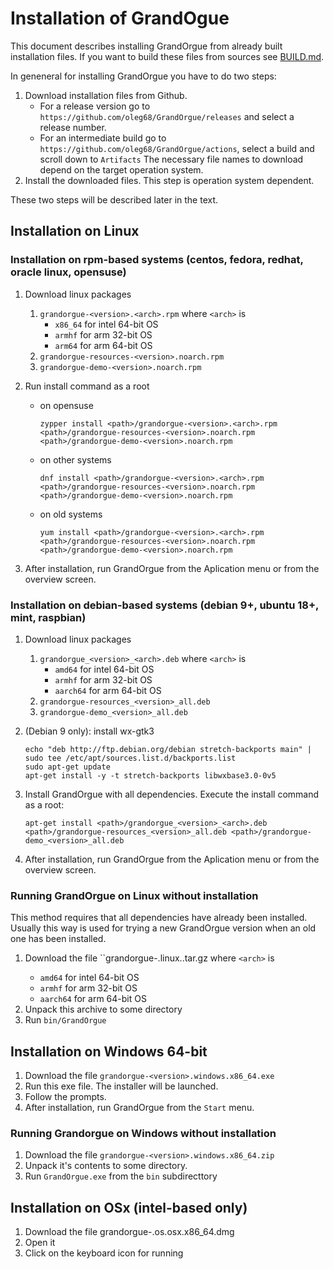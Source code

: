 # Installation of GrandOgue
This document describes installing GrandOrgue from already built installation files. If you want to build these files from sources see [BUILD.md](BUILD.md).

In geneneral for installing GrandOrgue you have to do two steps:

1. Download installation files from Github.
    * For a release version go to `https://github.com/oleg68/GrandOrgue/releases` and select a release number.
    * For an intermediate build go to `https://github.com/oleg68/GrandOrgue/actions`, select a build and scroll down to `Artifacts`
    The necessary file names to download depend on the target operation system.
2. Install the downloaded files. This step is operation system dependent.

These two steps will be described later in the text.

## Installation on Linux
### Installation on rpm-based systems (centos, fedora, redhat, oracle linux, opensuse)
1. Download linux packages
    1. ``grandorgue-<version>.<arch>.rpm``
        where `<arch>` is
        - `x86_64` for intel 64-bit OS
        - `armhf` for arm 32-bit OS
        - `arm64` for arm 64-bit OS
    2. ``grandorgue-resources-<version>.noarch.rpm``
    3. ``grandorgue-demo-<version>.noarch.rpm``
2. Run install command as a root
    - on opensuse

        ```
        zypper install <path>/grandorgue-<version>.<arch>.rpm <path>/grandorgue-resources-<version>.noarch.rpm <path>/grandorgue-demo-<version>.noarch.rpm
        ```

    - on other systems

        ```
        dnf install <path>/grandorgue-<version>.<arch>.rpm <path>/grandorgue-resources-<version>.noarch.rpm <path>/grandorgue-demo-<version>.noarch.rpm
        ```

    - on old systems

        ```
        yum install <path>/grandorgue-<version>.<arch>.rpm <path>/grandorgue-resources-<version>.noarch.rpm <path>/grandorgue-demo-<version>.noarch.rpm
        ```

4. After installation, run GrandOrgue from the Aplication menu or from the overview screen.


### Installation on debian-based systems (debian 9+, ubuntu 18+, mint, raspbian)

1. Download linux packages
    1. ``grandorgue_<version>_<arch>.deb``
        where `<arch>` is
        - `amd64` for intel 64-bit OS
        - `armhf` for arm 32-bit OS
        - `aarch64` for arm 64-bit OS
    2. ``grandorgue-resources_<version>_all.deb``
    3. ``grandorgue-demo_<version>_all.deb``
2. (Debian 9 only): install wx-gtk3

    ```
    echo "deb http://ftp.debian.org/debian stretch-backports main" | sudo tee /etc/apt/sources.list.d/backports.list
    sudo apt-get update
    apt-get install -y -t stretch-backports libwxbase3.0-0v5
    ```

3. Install GrandOrgue with all dependencies. Execute the install command as a root:

    ```
    apt-get install <path>/grandorgue_<version>_<arch>.deb <path>/grandorgue-resources_<version>_all.deb <path>/grandorgue-demo_<version>_all.deb
    ```

4. After installation, run GrandOrgue from the Aplication menu or from the overview screen.

### Running GrandOrgue on Linux without installation
This method requires that all dependencies have already been installed. Usually this way is used for trying a new GrandOrgue version when an old one has been installed.

1. Download the file ``grandorgue-<version>.linux.<arch>.tar.gz
    where `<arch>` is
    - `amd64` for intel 64-bit OS
    - `armhf` for arm 32-bit OS
    - `aarch64` for arm 64-bit OS
2. Unpack this archive to some directory
3. Run ``bin/GrandOrgue``
## Installation on Windows 64-bit
1. Download the file ``grandorgue-<version>.windows.x86_64.exe``
2. Run this exe file. The installer will be launched.
3. Follow the prompts.
4. After installation, run GrandOrgue from the `Start` menu.
### Running Grandorgue on Windows without installation
1. Download the file ``grandorgue-<version>.windows.x86_64.zip``
2. Unpack it's contents to some directory.
3. Run ``GrandOrgue.exe`` from the `bin` subdirecttory
## Installation on OSx (intel-based only)
1. Download the file grandorgue-<version>.os.osx.x86_64.dmg
2. Open it
3. Click on the keyboard icon for running